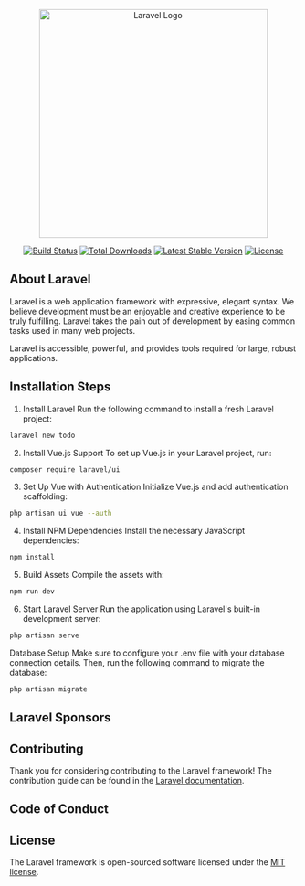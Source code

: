 <p align="center"><a href="https://laravel.com" target="_blank"><img src="https://raw.githubusercontent.com/laravel/art/master/logo-lockup/5%20SVG/2%20CMYK/1%20Full%20Color/laravel-logolockup-cmyk-red.svg" width="400" alt="Laravel Logo"></a></p>

<p align="center">
<a href="https://github.com/laravel/framework/actions"><img src="https://github.com/laravel/framework/workflows/tests/badge.svg" alt="Build Status"></a>
<a href="https://packagist.org/packages/laravel/framework"><img src="https://img.shields.io/packagist/dt/laravel/framework" alt="Total Downloads"></a>
<a href="https://packagist.org/packages/laravel/framework"><img src="https://img.shields.io/packagist/v/laravel/framework" alt="Latest Stable Version"></a>
<a href="https://packagist.org/packages/laravel/framework"><img src="https://img.shields.io/packagist/l/laravel/framework" alt="License"></a>
</p>

## About Laravel

Laravel is a web application framework with expressive, elegant syntax. We believe development must be an enjoyable and creative experience to be truly fulfilling. Laravel takes the pain out of development by easing common tasks used in many web projects.

Laravel is accessible, powerful, and provides tools required for large, robust applications.

## Installation Steps

1. Install Laravel
   Run the following command to install a fresh Laravel project:

```bash
laravel new todo
```

2. Install Vue.js Support
   To set up Vue.js in your Laravel project, run:

```bash
composer require laravel/ui
```

3. Set Up Vue with Authentication
   Initialize Vue.js and add authentication scaffolding:
```bash
php artisan ui vue --auth
```

4. Install NPM Dependencies
   Install the necessary JavaScript dependencies:

```bash
npm install
```

5. Build Assets
   Compile the assets with:
```bash
npm run dev
```
6. Start Laravel Server
   Run the application using Laravel's built-in development server:
```bash
php artisan serve
```

Database Setup
Make sure to configure your .env file with your database connection details. Then, run the following command to migrate the database:
```bash
php artisan migrate

```

## Laravel Sponsors



## Contributing

Thank you for considering contributing to the Laravel framework! The contribution guide can be found in the [Laravel documentation](https://laravel.com/docs/contributions).

## Code of Conduct



## License

The Laravel framework is open-sourced software licensed under the [MIT license](https://opensource.org/licenses/MIT).
